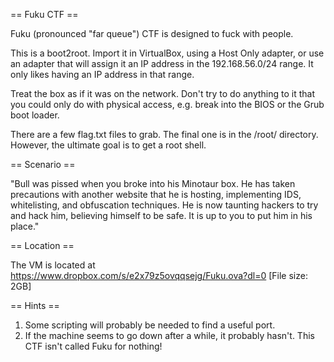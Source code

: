 == Fuku CTF ==

Fuku (pronounced "far queue") CTF is designed to fuck with people.

This is a boot2root. Import it in VirtualBox, using a Host Only adapter, or use an adapter that will assign it an IP address in the 192.168.56.0/24 range. It only likes having an IP address in that range.

Treat the box as if it was on the network. Don't try to do anything to it that you could only do with physical access, e.g. break into the BIOS or the Grub boot loader.

There are a few flag.txt files to grab. The final one is in the /root/ directory. However, the ultimate goal is to get a root shell.

== Scenario ==

"Bull was pissed when you broke into his Minotaur box. He has taken precautions with another website that he is hosting, implementing IDS, whitelisting, and obfuscation techniques. He is now taunting hackers to try and hack him, believing himself to be safe. It is up to you to put him in his place."

== Location ==

The VM is located at https://www.dropbox.com/s/e2x79z5ovqqsejg/Fuku.ova?dl=0 [File size: 2GB]

== Hints ==

1. Some scripting will probably be needed to find a useful port.
2. If the machine seems to go down after a while, it probably hasn't. This CTF isn't called Fuku for nothing!
